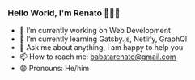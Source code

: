 ### Hello World, I'm Renato 👋👨‍💻 

- 🔭 I’m currently working on Web Development
- :blue_book: I’m currently learning Gatsby.js, Netlify, GraphQl 
- 💬 Ask me about anything, I am happy to help you
- 📫 How to reach me: babatarenato@gmail.com
- 😄 Pronouns: He/him

